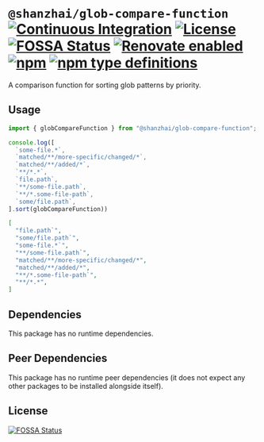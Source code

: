 # `@shanzhai/glob-compare-function` [![Continuous Integration](https://github.com/jameswilddev/shanzhai/workflows/Continuous%20Integration/badge.svg)](https://github.com/jameswilddev/shanzhai/actions) [![License](https://img.shields.io/github/license/jameswilddev/shanzhai.svg)](https://github.com/jameswilddev/shanzhai/blob/master/license) [![FOSSA Status](https://app.fossa.io/api/projects/git%2Bgithub.com%2Fjameswilddev%2Fshanzhai.svg?type=shield)](https://app.fossa.io/projects/git%2Bgithub.com%2Fjameswilddev%2Fshanzhai?ref=badge_shield) [![Renovate enabled](https://img.shields.io/badge/renovate-enabled-brightgreen.svg)](https://renovatebot.com/) [![npm](https://img.shields.io/npm/v/@shanzhai/glob-compare-function.svg)](https://www.npmjs.com/package/@shanzhai/glob-compare-function) [![npm type definitions](https://img.shields.io/npm/types/@shanzhai/glob-compare-function.svg)](https://www.npmjs.com/package/@shanzhai/glob-compare-function)

A comparison function for sorting glob patterns by priority.

## Usage

```typescript
import { globCompareFunction } from "@shanzhai/glob-compare-function";

console.log([
  `some-file.*`,
  `matched/**/more-specific/changed/*`,
  `matched/**/added/*`,
  `**/*.*`,
  `file.path`,
  `**/some-file.path`,
  `**/*.some-file-path`,
  `some/file.path`,
].sort(globCompareFunction))
```

```json
[
  "file.path`",
  "some/file.path`",
  "some-file.*`",
  "**/some-file.path`",
  "matched/**/more-specific/changed/*",
  "matched/**/added/*",
  "**/*.some-file-path`",
  "**/*.*",
]
```

## Dependencies

This package has no runtime dependencies.

## Peer Dependencies

This package has no runtime peer dependencies (it does not expect any other packages to be installed alongside itself).

## License

[![FOSSA Status](https://app.fossa.io/api/projects/git%2Bgithub.com%2Fjameswilddev%2Fshanzhai.svg?type=large)](https://app.fossa.io/projects/git%2Bgithub.com%2Fjameswilddev%2Fshanzhai?ref=badge_large)
